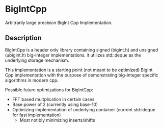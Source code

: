 # BigIntCpp
Arbitrarily large precision BigInt Cpp Implementation.

## Description
BigIntCpp is a header only library containing signed (bigint.h) and unsigned (ubigint.h) big-integer implementations. It utilizes std::deque as the underlying storage mechanism.

This implementation is a starting point (not meant to be optimized) BigInt Cpp implementation with the purpose of demonstrating big-integer specific algorithms in modern cpp.

Possible future optimizations for BigIntCpp:

- FFT based multplication in certain cases
- Base power of 2 (currently using base-10)
- Optimizing implementation of underlying container (current std::deque for fast implementation)
  - Most notibly minimizing inserts/shifts



